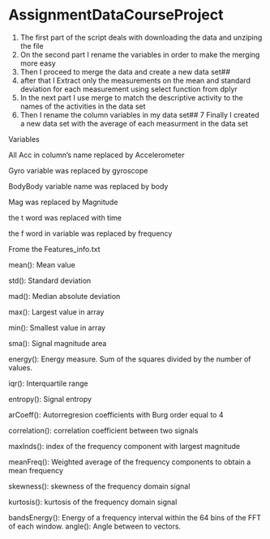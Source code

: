 # AssignmentDataCourseProject

1. The first part of the script deals with downloading the data and unziping the file
2. On the second part I rename the variables in order to make the merging more easy
3. Then I proceed to merge the data and create a new data set##
4. after that I Extract  only the measurements on the mean and standard deviation for each measurement using select function from dplyr
5. In the next part I use merge to match the descriptive activity to the names of the activities in the data set
6. Then I rename the column variables in my data set##
7 Finally I created a new data set with the average of each measurment in the data set


Variables 

All Acc in column’s name replaced by Accelerometer

Gyro variable was replaced by gyroscope

BodyBody variable name was replaced by body

Mag was replaced by Magnitude

the t word was replaced with time 

the f word in variable was replaced by frequency
 

Frome the Features_info.txt

mean(): Mean value

std(): Standard deviation

mad(): Median absolute deviation 

max(): Largest value in array

min(): Smallest value in array

sma(): Signal magnitude area

energy(): Energy measure. Sum of the squares divided by the number of values. 

iqr(): Interquartile range 

entropy(): Signal entropy

arCoeff(): Autorregresion coefficients with Burg order equal to 4

correlation(): correlation coefficient between two signals

maxInds(): index of the frequency component with largest magnitude

meanFreq(): Weighted average of the frequency components to obtain a mean frequency

skewness(): skewness of the frequency domain signal 

kurtosis(): kurtosis of the frequency domain signal 

bandsEnergy(): Energy of a frequency interval within the 64 bins of the FFT of each window.
angle(): Angle between to vectors.




